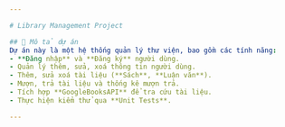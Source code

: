 ```yaml
---

# Library Management Project

## 📝 Mô tả dự án
Dự án này là một hệ thống quản lý thư viện, bao gồm các tính năng:
- **Đăng nhập** và **Đăng ký** người dùng.
- Quản lý thêm, sửa, xoá thông tin người dùng.
- Thêm, sửa xoá tài liệu (**Sách**, **Luận văn**).
- Mượn, trả tài liệu và thống kê mượn trả.
- Tích hợp **GoogleBooksAPI** để tra cứu tài liệu.
- Thực hiện kiểm thử qua **Unit Tests**.

---
```


